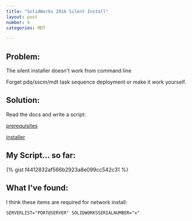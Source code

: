 ```yaml
---
title: "SolidWorks 2016 Silent Install"
layout: post
number: 4
categories: MDT

---
```


## Problem:

The silent installer doesn't work from command line

Forget pdq/sscm/mdt task sequence deployment or make it work yourself.

## Solution:
Read the docs and write a script:

[prerequisites](http://help.solidworks.com/2016/english/Installation/install_guide/c_prep_clients_admin_images.htm?id=7af121fe82ee461f874a77a5612dd53f#Pg0&ProductType=&ProductName=)

[installer](http://help.solidworks.com/2016/english/Installation/install_guide/c_installing_from_admin_image_command_line.htm?id=2f540a0df27f4c5fbb4adde8a7c9feee#Pg0&ProductType=&ProductName=)

## My Script... so far:

{% gist f4412832af566b2923a8e099cc542c31 %}

## What I've found:
I think these items are required for network install:

    SERVERLIST="PORT@SERVER" SOLIDWORKSSERIALNUMBER="x"
